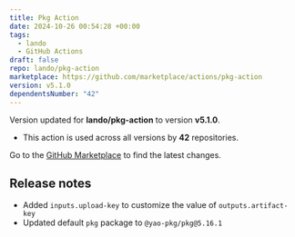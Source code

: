 ```yaml
---
title: Pkg Action
date: 2024-10-26 00:54:28 +00:00
tags:
  - lando
  - GitHub Actions
draft: false
repo: lando/pkg-action
marketplace: https://github.com/marketplace/actions/pkg-action
version: v5.1.0
dependentsNumber: "42"
---
```



Version updated for **lando/pkg-action** to version **v5.1.0**.
- This action is used across all versions by **42** repositories.

Go to the [GitHub Marketplace](https://github.com/marketplace/actions/pkg-action) to find the latest changes.

## Release notes

* Added `inputs.upload-key` to customize the value of `outputs.artifact-key`
* Updated default `pkg` package to `@yao-pkg/pkg@5.16.1`
